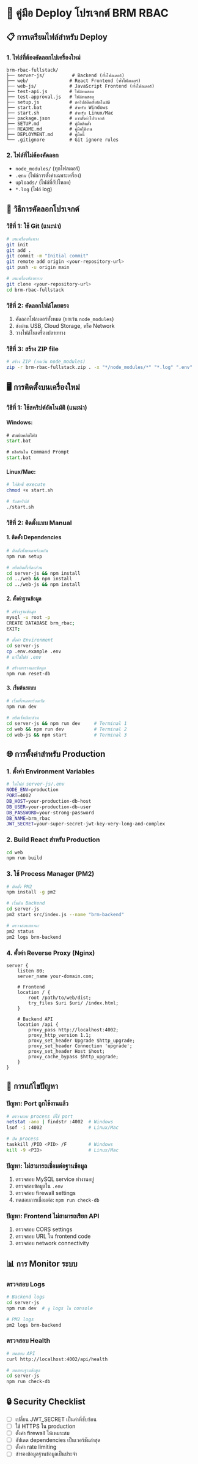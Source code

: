 # 🚀 คู่มือ Deploy โปรเจกต์ BRM RBAC

## 📋 การเตรียมไฟล์สำหรับ Deploy

### 1. ไฟล์ที่ต้องคัดลอกไปเครื่องใหม่
```
brm-rbac-fullstack/
├── server-js/          # Backend (ทั้งโฟลเดอร์)
├── web/               # React Frontend (ทั้งโฟลเดอร์)
├── web-js/            # JavaScript Frontend (ทั้งโฟลเดอร์)
├── test-api.js        # ไฟล์ทดสอบ
├── test-approval.js   # ไฟล์ทดสอบ
├── setup.js           # สคริปต์ติดตั้งอัตโนมัติ
├── start.bat          # สำหรับ Windows
├── start.sh           # สำหรับ Linux/Mac
├── package.json       # การตั้งค่าโปรเจกต์
├── SETUP.md           # คู่มือติดตั้ง
├── README.md          # คู่มือใช้งาน
├── DEPLOYMENT.md      # คู่มือนี้
└── .gitignore         # Git ignore rules
```

### 2. ไฟล์ที่ไม่ต้องคัดลอก
- `node_modules/` (ทุกโฟลเดอร์)
- `.env` (ไฟล์การตั้งค่าเฉพาะเครื่อง)
- `uploads/` (ไฟล์ที่อัปโหลด)
- `*.log` (ไฟล์ log)

## 💾 วิธีการคัดลอกโปรเจกต์

### วิธีที่ 1: ใช้ Git (แนะนำ)
```bash
# บนเครื่องต้นทาง
git init
git add .
git commit -m "Initial commit"
git remote add origin <your-repository-url>
git push -u origin main

# บนเครื่องปลายทาง
git clone <your-repository-url>
cd brm-rbac-fullstack
```

### วิธีที่ 2: คัดลอกไฟล์โดยตรง
1. คัดลอกโฟลเดอร์ทั้งหมด (ยกเว้น `node_modules`)
2. ส่งผ่าน USB, Cloud Storage, หรือ Network
3. วางไฟล์ในเครื่องปลายทาง

### วิธีที่ 3: สร้าง ZIP file
```bash
# สร้าง ZIP (ยกเว้น node_modules)
zip -r brm-rbac-fullstack.zip . -x "*/node_modules/*" "*.log" ".env"
```

## 🖥️ การติดตั้งบนเครื่องใหม่

### วิธีที่ 1: ใช้สคริปต์อัตโนมัติ (แนะนำ)

#### Windows:
```cmd
# ดับเบิลคลิกไฟล์
start.bat

# หรือรันใน Command Prompt
start.bat
```

#### Linux/Mac:
```bash
# ให้สิทธิ์ execute
chmod +x start.sh

# รันสคริปต์
./start.sh
```

### วิธีที่ 2: ติดตั้งแบบ Manual

#### 1. ติดตั้ง Dependencies
```bash
# ติดตั้งทั้งหมดพร้อมกัน
npm run setup

# หรือติดตั้งทีละส่วน
cd server-js && npm install
cd ../web && npm install
cd ../web-js && npm install
```

#### 2. ตั้งค่าฐานข้อมูล
```bash
# สร้างฐานข้อมูล
mysql -u root -p
CREATE DATABASE brm_rbac;
EXIT;

# ตั้งค่า Environment
cd server-js
cp .env.example .env
# แก้ไขไฟล์ .env

# สร้างตารางและข้อมูล
npm run reset-db
```

#### 3. เริ่มต้นระบบ
```bash
# เริ่มทั้งหมดพร้อมกัน
npm run dev

# หรือเริ่มทีละส่วน
cd server-js && npm run dev     # Terminal 1
cd web && npm run dev           # Terminal 2
cd web-js && npm start          # Terminal 3
```

## 🌐 การตั้งค่าสำหรับ Production

### 1. ตั้งค่า Environment Variables
```bash
# ในไฟล์ server-js/.env
NODE_ENV=production
PORT=4002
DB_HOST=your-production-db-host
DB_USER=your-production-db-user
DB_PASSWORD=your-strong-password
DB_NAME=brm_rbac
JWT_SECRET=your-super-secret-jwt-key-very-long-and-complex
```

### 2. Build React สำหรับ Production
```bash
cd web
npm run build
```

### 3. ใช้ Process Manager (PM2)
```bash
# ติดตั้ง PM2
npm install -g pm2

# เริ่มต้น Backend
cd server-js
pm2 start src/index.js --name "brm-backend"

# ตรวจสอบสถานะ
pm2 status
pm2 logs brm-backend
```

### 4. ตั้งค่า Reverse Proxy (Nginx)
```nginx
server {
    listen 80;
    server_name your-domain.com;

    # Frontend
    location / {
        root /path/to/web/dist;
        try_files $uri $uri/ /index.html;
    }

    # Backend API
    location /api {
        proxy_pass http://localhost:4002;
        proxy_http_version 1.1;
        proxy_set_header Upgrade $http_upgrade;
        proxy_set_header Connection 'upgrade';
        proxy_set_header Host $host;
        proxy_cache_bypass $http_upgrade;
    }
}
```

## 🔧 การแก้ไขปัญหา

### ปัญหา: Port ถูกใช้งานแล้ว
```bash
# ตรวจสอบ process ที่ใช้ port
netstat -ano | findstr :4002  # Windows
lsof -i :4002                 # Linux/Mac

# ปิด process
taskkill /PID <PID> /F        # Windows
kill -9 <PID>                 # Linux/Mac
```

### ปัญหา: ไม่สามารถเชื่อมต่อฐานข้อมูล
1. ตรวจสอบ MySQL service ทำงานอยู่
2. ตรวจสอบข้อมูลใน `.env`
3. ตรวจสอบ firewall settings
4. ทดสอบการเชื่อมต่อ: `npm run check-db`

### ปัญหา: Frontend ไม่สามารถเรียก API
1. ตรวจสอบ CORS settings
2. ตรวจสอบ URL ใน frontend code
3. ตรวจสอบ network connectivity

## 📊 การ Monitor ระบบ

### ตรวจสอบ Logs
```bash
# Backend logs
cd server-js
npm run dev  # ดู logs ใน console

# PM2 logs
pm2 logs brm-backend
```

### ตรวจสอบ Health
```bash
# ทดสอบ API
curl http://localhost:4002/api/health

# ทดสอบฐานข้อมูล
cd server-js
npm run check-db
```

## 🔒 Security Checklist

- [ ] เปลี่ยน JWT_SECRET เป็นค่าที่ซับซ้อน
- [ ] ใช้ HTTPS ใน production
- [ ] ตั้งค่า firewall ให้เหมาะสม
- [ ] อัปเดต dependencies เป็นเวอร์ชันล่าสุด
- [ ] ตั้งค่า rate limiting
- [ ] สำรองข้อมูลฐานข้อมูลเป็นประจำ
